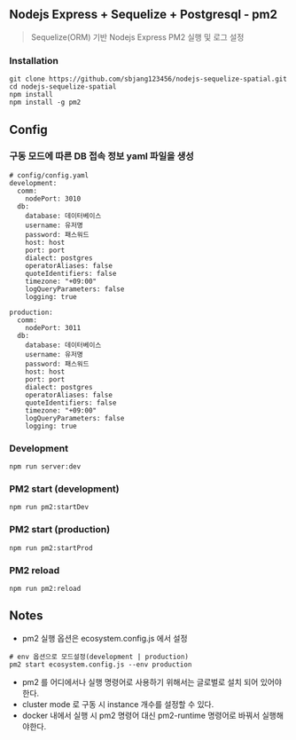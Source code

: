 ## Nodejs Express + Sequelize + Postgresql - pm2 #
> Sequelize(ORM) 기반 Nodejs Express PM2 실행 및 로그 설정

### Installation
```
git clone https://github.com/sbjang123456/nodejs-sequelize-spatial.git
cd nodejs-sequelize-spatial
npm install
npm install -g pm2
```

## Config
### 구동 모드에 따른 DB 접속 정보 yaml 파일을 생성
```
# config/config.yaml
development:
  comm:
    nodePort: 3010
  db:
    database: 데이터베이스
    username: 유저명
    password: 패스워드
    host: host
    port: port
    dialect: postgres
    operatorAliases: false
    quoteIdentifiers: false
    timezone: "+09:00"
    logQueryParameters: false
    logging: true

production:
  comm:
    nodePort: 3011
  db:
    database: 데이터베이스
    username: 유저명
    password: 패스워드
    host: host
    port: port
    dialect: postgres
    operatorAliases: false
    quoteIdentifiers: false
    timezone: "+09:00"
    logQueryParameters: false
    logging: true
```

### Development
```
npm run server:dev
```

### PM2 start (development)
```
npm run pm2:startDev
```

### PM2 start (production)
```
npm run pm2:startProd
```

### PM2 reload
```
npm run pm2:reload
```

## Notes
* pm2 실행 옵션은 ecosystem.config.js 에서 설정
```
# env 옵션으로 모드설정(development | production)
pm2 start ecosystem.config.js --env production 
```
* pm2 를 어디에서나 실행 명령어로 사용하기 위해서는 글로벌로 설치 되어 있어야한다.
* cluster mode 로 구동 시 instance 개수를 설정할 수 있다.
* docker 내에서 실행 시 pm2 명령어 대신 pm2-runtime 명령어로 바꿔서 실행해야한다.
